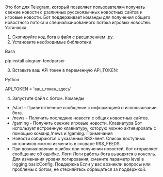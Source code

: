 Это бот для Telegram, который позволяет пользователям получать свежие новости с различных русскоязычных новостных сайтов и игровые новости. Бот поддерживает команды для получения общего новостного потока и специализированного потока игровых новостей.
Установка

1. Скопируйте код бота в файл с расширением .py.
2. Установите необходимые библиотеки:
   
Bash


   pip install aiogram feedparser
   
3. Вставьте ваш API токен в переменную API_TOKEN:
   
Python


   API_TOKEN = 'ваш_токен_здесь'
   
4. Запустите файл с ботом.
Команды

- /start - Приветственное сообщение с информацией о использовании бота.
- /news - Получить последние новости с общих новостных сайтов.
- /gaming - Получить свежие игровые новости.
Клавиатура
Бот использует встроенную клавиатуру, которую можно активировать с помощью команд /news и /gaming.
Примечания
- Новости собираются с указанных RSS-лент. Список доступных источников можно изменить в словаре RSS_FEEDS.
- При возникновении ошибок при получении новостей, бот отправляет сообщение об ошибке.
Логи
Логи работы бота выводятся в консоль. Для изменения уровня логирования, смените параметр level в logging.basicConfig.
Поддержка
Если у вас возникли вопросы или проблемы с ботом, не стесняйтесь обращаться за поддержкой.
